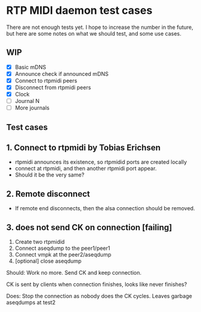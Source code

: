 # RTP MIDI daemon test cases

There are not enough tests yet. I hope to increase the number in the future, but
here are some notes on what we should test, and some use cases.

## WIP

- [x] Basic mDNS
- [x] Announce check if announced mDNS
- [x] Connect to rtpmidi peers
- [x] Disconnect from rtpmidi peers
- [x] Clock
- [ ] Journal N
- [ ] More journals

## Test cases

## 1. Connect to rtpmidi by Tobias Erichsen

- rtpmidi announces its existence, so rtpmidid ports are created locally
- connect at rtpmidi, and then another rtpmidi port appear.
- Should it be the very same?

## 2. Remote disconnect

- If remote end disconnects, then the alsa connection should be removed.

## 3. does not send CK on connection [failing]

1. Create two rtpmidid
2. Connect aseqdump to the peer1/peer1
3. Connect vmpk at the peer2/aseqdump
4. [optional] close aseqdump

Should:
Work no more. Send CK and keep connection.

CK is sent by clients when connection finishes, looks like never finishes?

Does:
Stop the connection as nobody does the CK cycles.
Leaves garbage aseqdumps at test2
